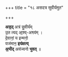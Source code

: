 +++
title = "१८ असदत्र सुवीर्यमुत"

+++

**अस॒द्** अत्र॑ सु॒वीर्य॑म्  
उ॒त त्यद् आ॒श्व्-अश्व्य॑म् ।  
दे॒वानां॒ य इन्मनो॒  
यज॑मान॒ **इय॑क्षत्य्**  
**अ॒भीद्** अय॑ज्वनो **भुवत्** ॥
